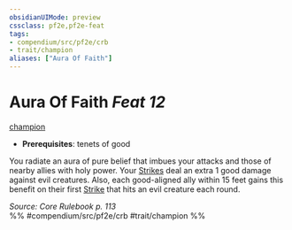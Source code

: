 ```yaml
---
obsidianUIMode: preview
cssclass: pf2e,pf2e-feat
tags:
- compendium/src/pf2e/crb
- trait/champion
aliases: ["Aura Of Faith"]
---
```

# Aura Of Faith  *Feat 12*  
[champion](rules/traits/champion.md)  

- **Prerequisites**: tenets of good

You radiate an aura of pure belief that imbues your attacks and those of nearby allies with holy power. Your [Strikes](rules/actions/strike.md) deal an extra 1 good damage against evil creatures. Also, each good-aligned ally within 15 feet gains this benefit on their first [Strike](rules/actions/strike.md) that hits an evil creature each round.

*Source: Core Rulebook p. 113*  
%% #compendium/src/pf2e/crb #trait/champion %%